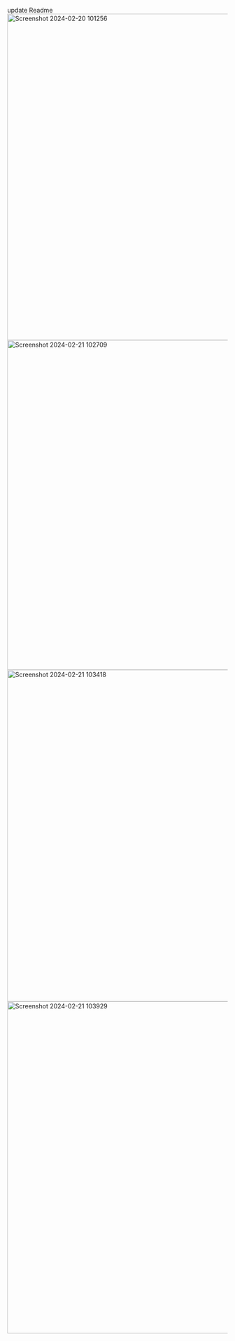 update Readme 
<img width="744" alt="Screenshot 2024-02-20 101256" src="https://github.com/chinnapa5264/vivado_new/assets/108186801/c2e1421c-2e51-4b3d-ad27-4879b1104ee6">
<img width="752" alt="Screenshot 2024-02-21 102709" src="https://github.com/chinnapa5264/vivado_new/assets/108186801/f9ab1bf1-b692-4b47-b47f-b587a68d000b">
<img width="756" alt="Screenshot 2024-02-21 103418" src="https://github.com/chinnapa5264/vivado_new/assets/108186801/0076ac21-6cca-4f64-886f-7e07cd6fa365">
<img width="757" alt="Screenshot 2024-02-21 103929" src="https://github.com/chinnapa5264/vivado_new/assets/108186801/390048b1-bc4a-476b-b2e2-bc1568ac65e5">
